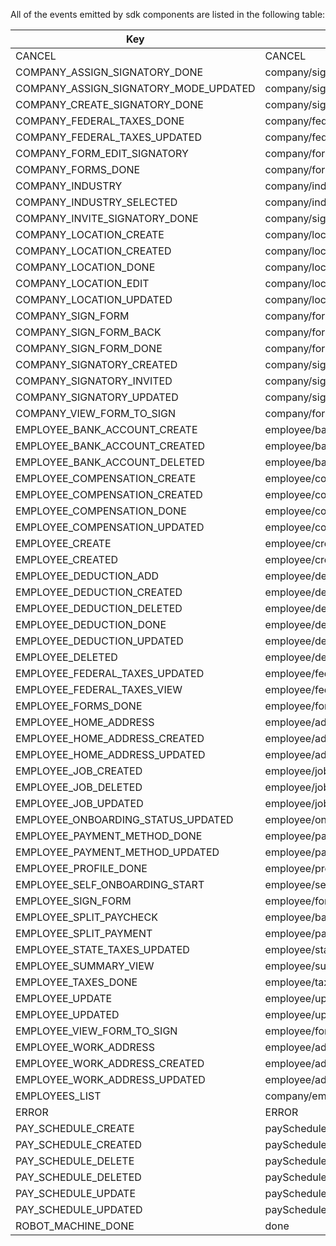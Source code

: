 <!--Generated file: do not modify-->
All of the events emitted by sdk components are listed in the following table:

| Key | Value |
|-----|-------|
| CANCEL | CANCEL |
| COMPANY_ASSIGN_SIGNATORY_DONE | company/signatory/assignSignatory/done |
| COMPANY_ASSIGN_SIGNATORY_MODE_UPDATED | company/signatory/assignSignatory/modeUpdated |
| COMPANY_CREATE_SIGNATORY_DONE | company/signatory/createSignatory/done |
| COMPANY_FEDERAL_TAXES_DONE | company/federalTaxes/done |
| COMPANY_FEDERAL_TAXES_UPDATED | company/federalTaxes/updated |
| COMPANY_FORM_EDIT_SIGNATORY | company/forms/editSignatory |
| COMPANY_FORMS_DONE | company/forms/done |
| COMPANY_INDUSTRY | company/industry |
| COMPANY_INDUSTRY_SELECTED | company/industry/selected |
| COMPANY_INVITE_SIGNATORY_DONE | company/signatory/inviteSignatory/done |
| COMPANY_LOCATION_CREATE | company/location/add |
| COMPANY_LOCATION_CREATED | company/location/add/done |
| COMPANY_LOCATION_DONE | company/location/done |
| COMPANY_LOCATION_EDIT | company/location/edit |
| COMPANY_LOCATION_UPDATED | company/location/edit/done |
| COMPANY_SIGN_FORM | company/forms/sign/signForm |
| COMPANY_SIGN_FORM_BACK | company/forms/sign/back |
| COMPANY_SIGN_FORM_DONE | company/forms/sign/done |
| COMPANY_SIGNATORY_CREATED | company/signatory/created |
| COMPANY_SIGNATORY_INVITED | company/signatory/invited |
| COMPANY_SIGNATORY_UPDATED | company/signatory/updated |
| COMPANY_VIEW_FORM_TO_SIGN | company/forms/view |
| EMPLOYEE_BANK_ACCOUNT_CREATE | employee/bankAccount/create |
| EMPLOYEE_BANK_ACCOUNT_CREATED | employee/bankAccount/created |
| EMPLOYEE_BANK_ACCOUNT_DELETED | employee/bankAccount/deleted |
| EMPLOYEE_COMPENSATION_CREATE | employee/compensations/create |
| EMPLOYEE_COMPENSATION_CREATED | employee/compensations/created |
| EMPLOYEE_COMPENSATION_DONE | employee/compensations/done |
| EMPLOYEE_COMPENSATION_UPDATED | employee/compensations/updated |
| EMPLOYEE_CREATE | employee/create |
| EMPLOYEE_CREATED | employee/created |
| EMPLOYEE_DEDUCTION_ADD | employee/deductions/add |
| EMPLOYEE_DEDUCTION_CREATED | employee/deductions/created |
| EMPLOYEE_DEDUCTION_DELETED | employee/deductions/deleted |
| EMPLOYEE_DEDUCTION_DONE | employee/deductions/done |
| EMPLOYEE_DEDUCTION_UPDATED | employee/deductions/updated |
| EMPLOYEE_DELETED | employee/deleted |
| EMPLOYEE_FEDERAL_TAXES_UPDATED | employee/federalTaxes/updated |
| EMPLOYEE_FEDERAL_TAXES_VIEW | employee/federalTaxes/view |
| EMPLOYEE_FORMS_DONE | employee/forms/done |
| EMPLOYEE_HOME_ADDRESS | employee/addresses/home |
| EMPLOYEE_HOME_ADDRESS_CREATED | employee/addresses/home/created |
| EMPLOYEE_HOME_ADDRESS_UPDATED | employee/addresses/home/updated |
| EMPLOYEE_JOB_CREATED | employee/job/created |
| EMPLOYEE_JOB_DELETED | employee/job/deleted |
| EMPLOYEE_JOB_UPDATED | employee/job/updated |
| EMPLOYEE_ONBOARDING_STATUS_UPDATED | employee/onboardingStatus/updated |
| EMPLOYEE_PAYMENT_METHOD_DONE | employee/paymentMethod/done |
| EMPLOYEE_PAYMENT_METHOD_UPDATED | employee/paymentMethod/updated |
| EMPLOYEE_PROFILE_DONE | employee/profile/done |
| EMPLOYEE_SELF_ONBOARDING_START | employee/selfOnboarding/start |
| EMPLOYEE_SIGN_FORM | employee/forms/sign |
| EMPLOYEE_SPLIT_PAYCHECK | employee/bankAccount/split |
| EMPLOYEE_SPLIT_PAYMENT | employee/paymentMethod/split |
| EMPLOYEE_STATE_TAXES_UPDATED | employee/stateTaxes/updated |
| EMPLOYEE_SUMMARY_VIEW | employee/summary |
| EMPLOYEE_TAXES_DONE | employee/taxes/done |
| EMPLOYEE_UPDATE | employee/update |
| EMPLOYEE_UPDATED | employee/updated |
| EMPLOYEE_VIEW_FORM_TO_SIGN | employee/forms/view |
| EMPLOYEE_WORK_ADDRESS | employee/addresses/work |
| EMPLOYEE_WORK_ADDRESS_CREATED | employee/addresses/work/created |
| EMPLOYEE_WORK_ADDRESS_UPDATED | employee/addresses/work/updated |
| EMPLOYEES_LIST | company/employees |
| ERROR | ERROR |
| PAY_SCHEDULE_CREATE | paySchedule/create |
| PAY_SCHEDULE_CREATED | paySchedule/created |
| PAY_SCHEDULE_DELETE | paySchedule/delete |
| PAY_SCHEDULE_DELETED | paySchedule/deleted |
| PAY_SCHEDULE_UPDATE | paySchedule/update |
| PAY_SCHEDULE_UPDATED | paySchedule/updated |
| ROBOT_MACHINE_DONE | done |
